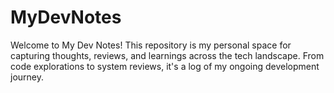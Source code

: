 # MyDevNotes
Welcome to My Dev Notes! This repository is my personal space for capturing thoughts, reviews, and learnings across the tech landscape. From code explorations to system reviews, it's a log of my ongoing development journey.

